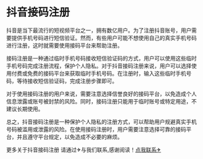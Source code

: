 # 抖音接码注册

抖音是当下最流行的短视频平台之一，拥有数亿用户。为了注册抖音账号，用户需要提供手机号码进行短信验证。然而，有些用户可能不想使用自己的真实手机号码进行注册，这时就需要使用接码平台来帮助注册。

接码注册是一种通过临时手机号码接收短信验证码的方式，用户可以使用这些临时手机号码完成注册流程，保护个人隐私。对于抖音接码注册来说，用户可以选择使用付费或免费的接码平台来获取临时手机号码。在注册时，输入这些临时手机号码，等待接收短信验证码，完成注册步骤即可。

对于使用接码注册的用户来说，需要注意选择信誉良好的接码平台，以免造成个人信息泄露或账号被封禁的风险。同时，接码注册只能用于临时账号或特定用途，不建议长期使用。

总之，抖音接码注册是一种保护个人隐私的注册方式，可以帮助用户规避真实手机号码被滥用或泄露的风险。在使用接码注册时，用户需要注意选择可靠的接码平台，并且遵守平台规定，以免造成不必要的麻烦。

更多关于抖音接码注册 请通过✈与我们联系,感谢阅读！[点我联系✈](https://m.G208.com)
